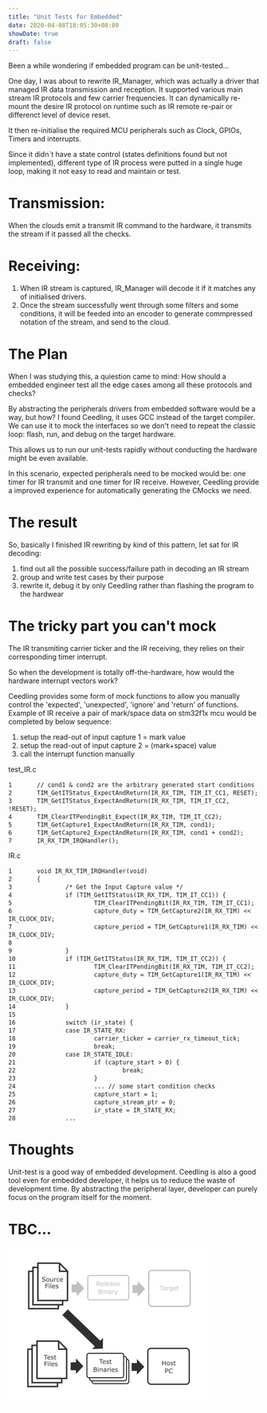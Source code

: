 ```yaml
---
title: "Unit Tests for Embedded"
date: 2020-04-08T18:05:30+08:00
showDate: true
draft: false
---
```


Been a while wondering if embedded program can be unit-tested...  

One day, I was about to rewrite IR_Manager, which was actually a driver that managed IR data transmission and reception. It supported various main stream IR protocols and few carrier frequencies. It can dynamically re-mount the desire IR protocol on runtime such as IR remote re-pair or differenct level of device reset. 

It then re-initialise the required MCU peripherals such as Clock, GPIOs, Timers and interrupts. 

Since it didn`t have a state control (states definitions found but not implemented), different type of IR process were putted in a single huge loop, making it not easy to read and maintain or test. 

# Transmission:  
When the clouds emit a transmit IR command to the hardware, it transmits the stream if it passed all the checks.

# Receiving:  
1. When IR stream is captured, IR_Manager will decode it if it matches any of initialised drivers.  
2. Once the stream successfully went through some filters and some conditions, it will be feeded into an encoder to generate commpressed notation of the stream, and send to the cloud.

# The Plan  
When I was studying this, a quiestion came to mind: How should a embedded engineer test all the edge cases among all these protocols and checks?  

By abstracting the peripherals drivers from embedded software would be a way, but how? I found Ceedling, it uses GCC instead of the target compiler. We can use it to mock the interfaces so we don't need to repeat the classic loop: flash, run, and debug on the target hardware.

This allows us to run our unit-tests rapidly without conducting the hardware might be even available.  

In this scenario, expected peripherals need to be mocked would be: one timer for IR transmit and one timer for IR receive. However, Ceedling provide a improved experience for automatically generating the CMocks we need.

# The result  
So, basically I finished IR rewriting by kind of this pattern, let sat for IR decoding:  

1. find out all the possible success/failure path in decoding an IR stream  
2. group and write test cases by their purpose  
3. rewrite it, debug it by only Ceedling rather than flashing the program to the hardwear  

# The tricky part you can't mock
The IR transmiting carrier ticker and the IR receiving, they relies on their corresponding timer interrupt.  

So when the development is totally off-the-hardware, how would the hardware interrupt vectors work?

Ceedling provides some form of mock functions to allow you manually control the 'expected', 'unexpected', 'ignore' and 'return' of functions.
Example of IR receive a pair of mark/space data on stm32f1x mcu would be completed by below sequence:  
1. setup the read-out of input capture 1 = mark value
2. setup the read-out of input capture 2 = (mark+space) value
3. call the interrupt function manually

test_IR.c
```
1       // cond1 & cond2 are the arbitrary generated start conditions
2       TIM_GetITStatus_ExpectAndReturn(IR_RX_TIM, TIM_IT_CC1, RESET);
3       TIM_GetITStatus_ExpectAndReturn(IR_RX_TIM, TIM_IT_CC2, !RESET);
4       TIM_ClearITPendingBit_Expect(IR_RX_TIM, TIM_IT_CC2);
5       TIM_GetCapture1_ExpectAndReturn(IR_RX_TIM, cond1);
6       TIM_GetCapture2_ExpectAndReturn(IR_RX_TIM, cond1 + cond2);
7       IR_RX_TIM_IRQHandler();
```
IR.c
```
1       void IR_RX_TIM_IRQHandler(void)
2       {
3               /* Get the Input Capture value */
4               if (TIM_GetITStatus(IR_RX_TIM, TIM_IT_CC1)) {
5                       TIM_ClearITPendingBit(IR_RX_TIM, TIM_IT_CC1);
6                       capture_duty = TIM_GetCapture2(IR_RX_TIM) << IR_CLOCK_DIV;
7                       capture_period = TIM_GetCapture1(IR_RX_TIM) << IR_CLOCK_DIV;
8                       
9               }
10              if (TIM_GetITStatus(IR_RX_TIM, TIM_IT_CC2)) {
11                      TIM_ClearITPendingBit(IR_RX_TIM, TIM_IT_CC2);
12                      capture_duty = TIM_GetCapture1(IR_RX_TIM) << IR_CLOCK_DIV;
13                      capture_period = TIM_GetCapture2(IR_RX_TIM) << IR_CLOCK_DIV;
14              }
15      
16              switch (ir_state) {
17              case IR_STATE_RX:
18                      carrier_ticker = carrier_rx_timeout_tick;
19                      break;
20              case IR_STATE_IDLE:
21                      if (capture_start > 0) {
22                              break;
23                      }
24                      ... // some start condition checks
25                      capture_start = 1;
26                      capture_stream_ptr = 0;
27                      ir_state = IR_STATE_RX;
28              ...
```

# Thoughts  
Unit-test is a good way of embedded development. Ceedling is also a good tool even for embedded developer, it helps us to reduce the waste of development time. By abstracting the peripheral layer, developer can purely focus on the program itself for the moment.  

# TBC...

![](/posts/images/unit_test1.png)